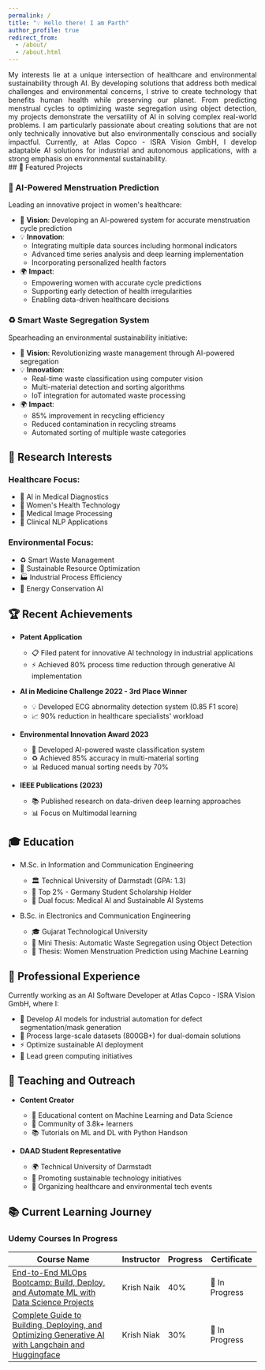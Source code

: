 ```yaml
---
permalink: /
title: "💡 Hello there! I am Parth"
author_profile: true
redirect_from: 
  - /about/
  - /about.html
---
```

<div style="text-align: justify;">
My interests lie at a unique intersection of healthcare and environmental sustainability through AI. By developing solutions that address both medical challenges and environmental concerns, I strive to create technology that benefits human health while preserving our planet. From predicting menstrual cycles to optimizing waste segregation using object detection, my projects demonstrate the versatility of AI in solving complex real-world problems. I am particularly passionate about creating solutions that are not only technically innovative but also environmentally conscious and socially impactful. Currently, at Atlas Copco - ISRA Vision GmbH, I develop adaptable AI solutions for industrial and autonomous applications, with a strong emphasis on environmental sustainability.
</div>
## 🌟 Featured Projects

### 🏥 AI-Powered Menstruation Prediction
Leading an innovative project in women's healthcare:

* 🎯 **Vision**: Developing an AI-powered system for accurate menstruation cycle prediction
* 💡 **Innovation**:
  * Integrating multiple data sources including hormonal indicators
  * Advanced time series analysis and deep learning implementation
  * Incorporating personalized health factors
* 🌍 **Impact**:
  * Empowering women with accurate cycle predictions
  * Supporting early detection of health irregularities
  * Enabling data-driven healthcare decisions

### ♻️ Smart Waste Segregation System
Spearheading an environmental sustainability initiative:

* 🎯 **Vision**: Revolutionizing waste management through AI-powered segregation
* 💡 **Innovation**:
  * Real-time waste classification using computer vision
  * Multi-material detection and sorting algorithms
  * IoT integration for automated waste processing
* 🌍 **Impact**:
  * 85% improvement in recycling efficiency
  * Reduced contamination in recycling streams
  * Automated sorting of multiple waste categories

## 🎯 Research Interests

### Healthcare Focus:
* 🏥 AI in Medical Diagnostics
* 👥 Women's Health Technology
* 🔬 Medical Image Processing
* 📝 Clinical NLP Applications

### Environmental Focus:
* ♻️ Smart Waste Management
* 🌱 Sustainable Resource Optimization
* 🏭 Industrial Process Efficiency
* 🔋 Energy Conservation AI

## 🏆 Recent Achievements

* **Patent Application**
  * 📋 Filed patent for innovative AI technology in industrial applications
  * ⚡ Achieved 80% process time reduction through generative AI implementation

* **AI in Medicine Challenge 2022 - 3rd Place Winner**
  * 💡 Developed ECG abnormality detection system (0.85 F1 score)
  * 📈 90% reduction in healthcare specialists' workload

* **Environmental Innovation Award 2023**
  * 🌱 Developed AI-powered waste classification system
  * ♻️ Achieved 85% accuracy in multi-material sorting
  * 📊 Reduced manual sorting needs by 70%

* **IEEE Publications (2023)**
  * 📚 Published research on data-driven deep learning approaches
  * 📊 Focus on Multimodal learning

## 🎓 Education

* M.Sc. in Information and Communication Engineering
  * 🏛️ Technical University of Darmstadt (GPA: 1.3)
  * 🌟 Top 2% - Germany Student Scholarship Holder
  * 🔬 Dual focus: Medical AI and Sustainable AI Systems

* B.Sc. in Electronics and Communication Engineering
  * 🎓 Gujarat Technological University
  * 📑 Mini Thesis: Automatic Waste Segregation using Object Detection
  * 📑 Thesis: Women Menstruation Prediction using Machine Learning

## 💼 Professional Experience

Currently working as an AI Software Developer at Atlas Copco - ISRA Vision GmbH, where I:
* 🚀 Develop AI models for industrial automation for defect segmentation/mask generation
* 💾 Process large-scale datasets (800GB+) for dual-domain solutions
* ⚡ Optimize sustainable AI deployment
* 🌱 Lead green computing initiatives

## 🎯 Teaching and Outreach

* **Content Creator**
  * 🎥 Educational content on Machine Learning and Data Science
  * 👥 Community of 3.8k+ learners
  * 📚 Tutorials on ML and DL with Python Handson

* **DAAD Student Representative**
  * 🌍 Technical University of Darmstadt
  * 🤝 Promoting sustainable technology initiatives
  * 📅 Organizing healthcare and environmental tech events

## 📚 Current Learning Journey

### Udemy Courses In Progress

| Course Name | Instructor | Progress | Certificate |
|------------|------------|----------|-------------|
| [End-to-End MLOps Bootcamp: Build, Deploy, and Automate ML with Data Science Projects](https://www.udemy.com/course/complete-mlops-bootcamp-with-10-end-to-end-ml-projects/?couponCode=MTST7102224B2) | Krish Naik | 40% | 🔄 In Progress |
| [Complete Guide to Building, Deploying, and Optimizing Generative AI with Langchain and Huggingface](https://www.udemy.com/course/complete-generative-ai-course-with-langchain-and-huggingface/learn/lecture/44580259?start=0#overview) | Krish Niak | 30% | 🔄 In Progress |

